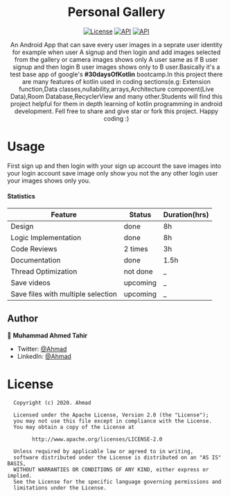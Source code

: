 <h1 align="center">Personal Gallery</h1>
<p align="center">
  <a href="https://opensource.org/licenses/Apache-2.0"><img alt="License" src="https://img.shields.io/badge/License-Apache%202.0-blue.svg"/></a>
  <a href="https://android-arsenal.com/api?level=16"><img alt="API" src="https://img.shields.io/badge/API-16%2B-brightgreen.svg?style=flat"/></a>
    <a href="https://github.com/ahmadtahir1919"><img alt="API" src="https://badges.frapsoft.com/os/v1/open-source.png?v=103"/></a>


<p align="center">
An Android App that can save every user images in a seprate user identity for example when user A signup and then login and add images selected from the gallery or camera images shows only A user same as if B user signup and then login B user images shows only to B user.Basically it's a test base app of google's <b>#30daysOfKotlin</b> bootcamp.In this project there are many features of kotlin used in coding sections(e.g: Extension function,Data classes,nullability,arrays,Architecture component(Live Data),Room Database,RecyclerView and many other.Students will find this project helpful for them in depth learning of kotlin programming in android development. Fell free to share and give star or fork this project. Happy coding :)
</p>

# Usage
First sign up and then login with your sign up account the save images into your login account save image only show you not the any other login user your images shows only you.


#### Statistics
Feature | Status | Duration(hrs)
--- | --- | ---
Design | done | 8h
Logic Implementation | done | 8h
Code Reviews | 2 times | 3h
Documentation | done | 1.5h
Thread Optimization | not done | _
Save videos | upcoming | _
Save files with multiple selection | upcoming | _


## Author

👤 **Muhammad Ahmed Tahir**

- Twitter: [@Ahmad](https://twitter.com/AhmadTahir33)
- LinkedIn: [@Ahmad](https://www.linkedin.com/in/muhammad-ahmad-tahir-252518109/)



# License
      Copyright (c) 2020. Ahmad

      Licensed under the Apache License, Version 2.0 (the "License");
      you may not use this file except in compliance with the License.
      You may obtain a copy of the License at

            http://www.apache.org/licenses/LICENSE-2.0

      Unless required by applicable law or agreed to in writing,
      software distributed under the License is distributed on an "AS IS" BASIS,
      WITHOUT WARRANTIES OR CONDITIONS OF ANY KIND, either express or implied.
      See the License for the specific language governing permissions and
      limitations under the License.
